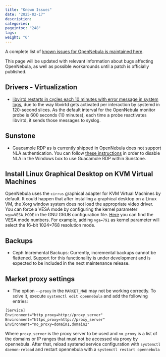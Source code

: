 ```yaml
---
title: "Known Issues"
date: "2025-02-17"
description:
categories:
pageintoc: "248"
tags:
weight: "6"
---
```


<a id="known-issues"></a>

<!--# Known Issues -->

A complete list of [known issues for OpenNebula is maintained here](https://github.com/OpenNebula/one/issues?q=is%3Aopen+is%3Aissue+label%3A%22Type%3A+Bug%22+label%3A%22Status%3A+Accepted%22).

This page will be updated with relevant information about bugs affecting OpenNebula, as well as possible workarounds until a patch is officially published.

## Drivers - Virtualization

- [libvirtd restarts in cycles each 10 minutes with error message in system logs](https://github.com/OpenNebula/one/issues/6463), due to the way libvirtd gets activated per interaction by systemd in 120-second slices. As the default interval for the OpenNebula monitor probe is 600 seconds (10 minutes), each time a probe reactivates libvirtd, it sends those messages to syslog.

## Sunstone

- Guacamole RDP as is currently shipped in OpenNebula does not support NLA authentication. You can follow [these instructions](https://www.parallels.com/blogs/ras/disabling-network-level-authentication/) in order to disable NLA in the Windows box to use Guacamole RDP within Sunstone.

## Install Linux Graphical Desktop on KVM Virtual Machines

OpenNebula uses the `cirrus` graphical adapter for KVM Virtual Machines by default. It could happen that after installing a graphical desktop on a Linux VM, the Xorg window system does not load the appropriate video driver. You can force a VESA mode by configuring the kernel parameter `vga=VESA_MODE` in the GNU GRUB configuration file. [Here](https://en.wikipedia.org/wiki/VESA_BIOS_Extensions#Linux_video_mode_numbers/) you can find the VESA mode numbers. For example, adding `vga=791` as kernel parameter will select the 16-bit 1024×768 resolution mode.

## Backups

- Ceph Incremental Backups: Currently, incremental backups cannot be flattened. Support for this functionality is under development and is expected to be included in the next maintenance release.

## Market proxy settings

- The option `--proxy` in the `MARKET_MAD` may not be working correctly. To solve it, execute `systemctl edit opennebula` and add the following entries:

```default
[Service]
Environment="http_proxy=http://proxy_server"
Environment="https_proxy=http://proxy_server"
Environment="no_proxy=domain1,domain2"
```

Where `proxy_server` is the proxy server to be used and `no_proxy` is a list of the domains or IP ranges that must not be accessed via proxy by opennebula. After that, reload systemd service configuration with `systemctl daemon-reload` and restart opennebula with a `systemctl restart opennebula`

